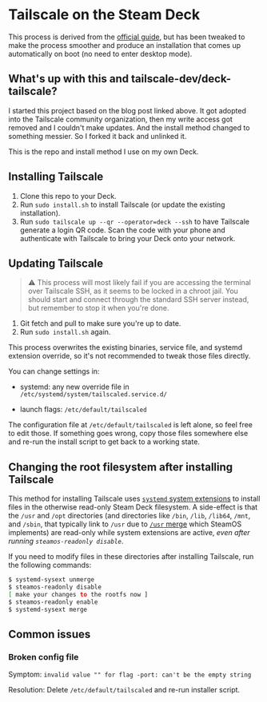 # Tailscale on the Steam Deck

This process is derived from the
[official guide](https://tailscale.com/blog/steam-deck/), but has been tweaked
to make the process smoother and produce an installation that comes up
automatically on boot (no need to enter desktop mode).

## What's up with this and tailscale-dev/deck-tailscale?

I started this project based on the blog post linked above. It got adopted into
the Tailscale community organization, then my write access got removed and I
couldn't make updates. And the install method changed to something messier. So I
forked it back and unlinked it.

This is the repo and install method I use on my own Deck.

## Installing Tailscale

1. Clone this repo to your Deck.
2. Run `sudo install.sh` to install Tailscale (or update the existing
   installation).
3. Run `sudo tailscale up --qr --operator=deck --ssh` to have Tailscale generate
   a login QR code. Scan the code with your phone and authenticate with
   Tailscale to bring your Deck onto your network.

## Updating Tailscale

> ⚠️ This process will most likely fail if you are accessing the terminal over
> Tailscale SSH, as it seems to be locked in a chroot jail. You should start and
> connect through the standard SSH server instead, but remember to stop it when
> you're done.

1. Git fetch and pull to make sure you're up to date.
2. Run `sudo install.sh` again.

This process overwrites the existing binaries, service file, and systemd
extension override, so it's not recommended to tweak those files directly.

You can change settings in:

- systemd: any new override file in `/etc/systemd/system/tailscaled.service.d/`

- launch flags: `/etc/default/tailscaled`

The configuration file at `/etc/default/tailscaled` is left alone, so feel free
to edit those. If something goes wrong, copy those files somewhere else and
re-run the install script to get back to a working state.

## Changing the root filesystem after installing Tailscale

This method for installing Tailscale uses
[`systemd` system extensions](https://man.archlinux.org/man/systemd-sysext.8.en)
to install files in the otherwise read-only Steam Deck filesystem. A side-effect
is that the `/usr` and `/opt` directories (and directories like `/bin`, `/lib`,
`/lib64`, `/mnt`, and `/sbin`, that typically link to `/usr` due to
[`/usr` merge](https://www.freedesktop.org/wiki/Software/systemd/TheCaseForTheUsrMerge/)
which SteamOS implements) are read-only while system extensions are active,
_even after running `steamos-readonly disable`_.

If you need to modify files in these directories after installing Tailscale, run
the following commands:

```bash
$ systemd-sysext unmerge
$ steamos-readonly disable
[ make your changes to the rootfs now ]
$ steamos-readonly enable
$ systemd-sysext merge
```

## Common issues

### Broken config file

Symptom: `invalid value "" for flag -port: can't be the empty string`

Resolution: Delete `/etc/default/tailscaled` and re-run installer script.

